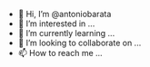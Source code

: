 - 👋 Hi, I’m @antoniobarata
- 👀 I’m interested in ...
- 🌱 I’m currently learning ...
- 💞️ I’m looking to collaborate on ...
- 📫 How to reach me ...

<!---
antoniobarata/antoniobarata is a ✨ special ✨ repository because its `README.md` (this file) appears on your GitHub profile.
You can click the Preview link to take a look at your changes.
--->
